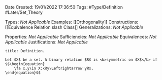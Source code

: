 <div class="topSpace"></div>

Date Created: 19/01/2022 17:36:50
Tags: #Type/Definition #Later/Set_Theory

Types: <i>Not Applicable</i>
Examples: [[Orthogonality]]
Constructions: [[Equivalence Relation slash Class]]
Generalizations: <i>Not Applicable</i>

Properties: <i>Not Applicable</i>
Sufficiencies: <i>Not Applicable</i>
Equivalences: <i>Not Applicable</i>
Justifications: <i>Not Applicable</i>

``` ad-Definition
title: Definition.

Let $X$ be a set. A binary relation $R$ is <b>symmetric on $X$</b> if
$$\begin{equation}
    \fa x,y\in X:xRy\Leftrightarrow yRx.
\end{equation}$$

```
